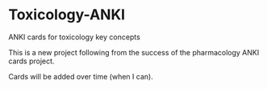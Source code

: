 # Toxicology-ANKI
ANKI cards for toxicology key concepts


This is a new project following from the success of the pharmacology ANKI cards project.

Cards will be added over time (when I can).
